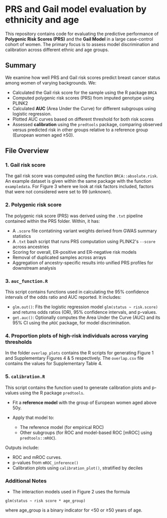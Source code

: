 # PRS and Gail model evaluation by ethnicity and age

This repository contains code for evaluating the predictive performance of **Polygenic Risk Scores (PRS)** and the **Gail Model** in a large case-control cohort of women. The primary focus is to assess model discrimination and calibration across different ethnic and age groups.

## Summary

We examine how well PRS and Gail risk scores predict breast cancer status among women of varying backgrounds. We:

- Calculated the Gail risk score for the sample using the R package `BRCA`
- Computed polygenic risk scores (PRS) from imputed genotype using PLINK2
- Calculated **AUC** (Area Under the Curve) for different subgroups using logistic regression.
- Plotted AUC curves based on different threshold for both risk scores
- Assessed **calibration** using the `predtools` package, comparing observed versus predicted risk in other groups relative to a reference group (European women aged ≥50).


## File Overview

### 1. Gail risk score

The gail risk score was computed using the function `BRCA::absolute.risk`. An example dataset is given within the same package with the function `exampledata`. For Figure 3 where we look at risk factors included, factors that were not considered were set to 99 (unknown).

### 2. Polygenic risk score

The polygenic risk score (PRS) was derived using the `.txt` pipeline contained within the PRS folder. Within, it has:
- A `.score` file contatining variant weights derived from GWAS summary statistics
- A `.txt` bash script that runs PRS computation using PLINK2's `--score` across ancestries
- Scoring for overall, ER-positive and ER-negative risk models
- Removal of duplicated samples across arrays
- Aggregation of ancestry-specific results into unified PRS profiles for downstream analysis

### 3. `auc_function.R`

This script contains functions used in calculating the 95% confidence intervals of the odds ratio and AUC reported. It includes:

- `glm.out()`: Fits the logistic regression model `glm(status ~ risk.score)` and returns odds ratios (OR), 95% confidence intervals, and p-values.
- `get.auc()`: Optionally computes the Area Under the Curve (AUC) and its 95% CI using the `pROC` package, for model discrimination.

### 4. Proportion plots of high-risk individuals across varying thresholds

In the folder `overlap_plots` contains the R scripts for generating Figure 1 and Supplementary Figures 4 & 5 respectively. The `overlap.csv` file contains the values for Supplementary Table 4.

### 5. `calibration.R`

This script contains the function used to generate calibration plots and p-values using the R package `predtools`.

- Fit a **reference model** with the group of European women aged above 50y.

- Apply that model to:
  - The reference model (for empirical ROC)
  - Other subgroups (for ROC and model-based ROC [mROC] using `predtools::mROC`).

Outputs include: 
- ROC and mROC curves.
- p-values from `mROC_inference()`
- Calibration plots using `calibration_plot()`, stratified by deciles


### Additional Notes

- The interaction models used in Figure 2 uses the formula
```{r}
glm(status ~ risk score * age_group)
```
where age_group is a binary indicator for <50 or ≥50 years of age.



